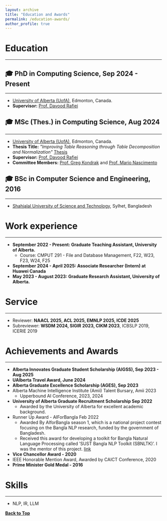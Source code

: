 ```yaml
---
layout: archive
title: "Education and Awards"
permalink: /education-awards/
author_profile: true
---
```

# Education
-----------
## 🎓 PhD in Computing Science, Sep 2024 - Present
---------------------------------
* [University of Alberta (UofA)](https://www.ualberta.ca/index.html), Edmonton, Canada.
* **Supervisor:** [Prof. Davood Rafiei](https://webdocs.cs.ualberta.ca/~drafiei/)

## 🎓 MSc (Thes.) in Computing Science, Aug 2024
---------------------------------
* [University of Alberta (UofA)](https://www.ualberta.ca/index.html), Edmonton, Canada.
* **Thesis Title:** *"Improving Table Reasoning through Table Decomposition and Normalization"* [Thesis](https://doi.org/10.7939/r3-ckmh-a783)
* **Supervisor:** [Prof. Davood Rafiei](https://webdocs.cs.ualberta.ca/~drafiei/)
* **Committee Members:** [Prof. Greg Kondrak](http://webdocs.cs.ualberta.ca/~kondrak/) and [Prof. Mario Nascimento](https://apps.ualberta.ca/directory/person/mnascime)

## 🎓 BSc in Computer Science and Engineering, 2016
--------------------------------------------------
* [Shahjalal University of Science and Technology](https://www.sust.edu), Sylhet, Bangladesh 

# Work experience
-----------
* **September 2022 - Present: Graduate Teaching Assistant, University of Alberta.**
  * Course: CMPUT 291 - File and Database Management, F22, W23, F23, W24, F25
* **September 2024 - April 2025: Associate Researcher (Intern) at Huawei Canada**
* **May 2023 - August 2023: Graduate Research Assistant, University of Alberta.** 

# Service 
----------- 
* Reviewer: **NAACL 2025, ACL 2025, EMNLP 2025, ICDE 2025**
* Subreviewer: **WSDM 2024, SIGIR 2023, CIKM 2023**, ICBSLP 2019, ICERIE 2019

# Achievements and Awards
-----------
* **Alberta Innovates Graduate Student Scholarship (AIGSS), Sep 2023 - Aug 2025** 
* **UAlberta Travel Award, June 2024** 
* **Alberta Graduate Excellence Scholarship (AGES), Sep 2023**
* Alberta Machine Intelligence Institute (Amii) Talent Bursary, Amii 2023
  * Upperbound AI Conference, 2023, 2024
* **University of Alberta Graduate Recruitment Scholarship Sep 2022** 
  * Awarded by the University of Alberta for excellent academic background.
* Runner Up Award - AIForBangla Feb 2022
  * Awarded By AIforBangla season 1, which is a national project contest focusing on the Bangla NLP research, funded by the government of Bangladesh.
  * Received this award for developing a toolkit for Bangla Natural Language Processing called ’SUST Bangla NLP Toolkit (SBNLTK)’. I was the mentor of this project. [link]()
* **Vice Chancellor Award - 2020**
* IEEE Honorable Mention Award, Awarded by CAICT Conference, 2020 
* **Prime Minister Gold Medal - 2016**

# Skills
-----------
* NLP, IR, LLM

[**Back to Top**](#)
